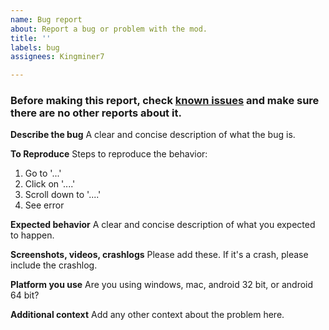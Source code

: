 ```yaml
---
name: Bug report
about: Report a bug or problem with the mod.
title: ''
labels: bug
assignees: Kingminer7

---
```


### Before making this report, check [known issues](https://github.com/Kingminer7/gdps-switcher/issues/5) and make sure there are no other reports about it.

**Describe the bug**
A clear and concise description of what the bug is.

**To Reproduce**
Steps to reproduce the behavior:
1. Go to '...'
2. Click on '....'
3. Scroll down to '....'
4. See error

**Expected behavior**
A clear and concise description of what you expected to happen.

**Screenshots, videos, crashlogs**
Please add these. If it's a crash, please include the crashlog.

**Platform you use**
Are you using windows, mac, android 32 bit, or android 64 bit?

**Additional context**
Add any other context about the problem here.
